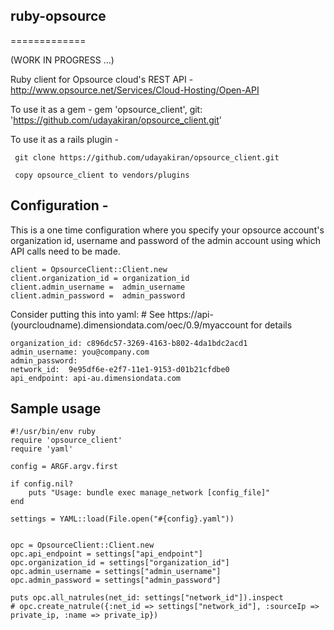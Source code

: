 ## ruby-opsource
=============

(WORK IN PROGRESS ...)

Ruby client for Opsource cloud's REST API - http://www.opsource.net/Services/Cloud-Hosting/Open-API

To use it as a gem -
     gem 'opsource_client', git: 'https://github.com/udayakiran/opsource_client.git'

To use it as a rails plugin -

     git clone https://github.com/udayakiran/opsource_client.git

     copy opsource_client to vendors/plugins

## Configuration -

This is a one time configuration where you specify your opsource account's organization id,
username and password of the admin account using which API calls need to be made.

    client = OpsourceClient::Client.new
    client.organization_id = organization_id
    client.admin_username =  admin_username
    client.admin_password =  admin_password

Consider putting this into yaml:
    # See https://api-(yourcloudname).dimensiondata.com/oec/0.9/myaccount for details

    organization_id: c896dc57-3269-4163-b802-4da1bdc2acd1
    admin_username: you@company.com
    admin_password: 
    network_id:  9e95df6e-e2f7-11e1-9153-d01b21cfdbe0
    api_endpoint: api-au.dimensiondata.com

  

## Sample usage



    #!/usr/bin/env ruby
    require 'opsource_client'
    require 'yaml'

    config = ARGF.argv.first

    if config.nil?
        puts "Usage: bundle exec manage_network [config_file]"
    end

    settings = YAML::load(File.open("#{config}.yaml"))


    opc = OpsourceClient::Client.new
    opc.api_endpoint = settings["api_endpoint"]
    opc.organization_id = settings["organization_id"]
    opc.admin_username = settings["admin_username"]
    opc.admin_password = settings["admin_password"]

    puts opc.all_natrules(net_id: settings["network_id"]).inspect
    # opc.create_natrule({:net_id => settings["network_id"], :sourceIp => private_ip, :name => private_ip})



